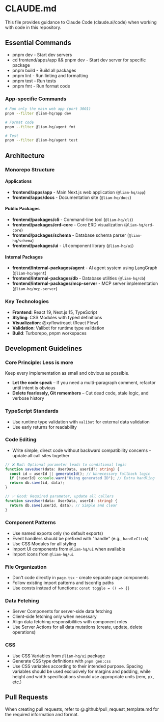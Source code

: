 # CLAUDE.md

This file provides guidance to Claude Code (claude.ai/code) when working with code in this repository.

## Essential Commands

- pnpm dev - Start dev servers
- cd frontend/apps/app && pnpm dev - Start dev server for specific package
- pnpm build - Build all packages
- pnpm lint - Run linting and formatting
- pnpm test - Run tests
- pnpm fmt - Run format code

### App-specific Commands

```bash
# Run only the main web app (port 3001)
pnpm --filter @liam-hq/app dev

# Format code
pnpm --filter @liam-hq/agent fmt

# Test
pnpm --filter @liam-hq/agent test
```

## Architecture

### Monorepo Structure

#### Applications
- **frontend/apps/app** - Main Next.js web application (`@liam-hq/app`)
- **frontend/apps/docs** - Documentation site (`@liam-hq/docs`)

#### Public Packages
- **frontend/packages/cli** - Command-line tool (`@liam-hq/cli`)
- **frontend/packages/erd-core** - Core ERD visualization (`@liam-hq/erd-core`)
- **frontend/packages/schema** - Database schema parser (`@liam-hq/schema`)
- **frontend/packages/ui** - UI component library (`@liam-hq/ui`)

#### Internal Packages
- **frontend/internal-packages/agent** - AI agent system using LangGraph (`@liam-hq/agent`)
- **frontend/internal-packages/db** - Database utilities (`@liam-hq/db`)
- **frontend/internal-packages/mcp-server** - MCP server implementation (`@liam-hq/mcp-server`)


### Key Technologies

- **Frontend**: React 19, Next.js 15, TypeScript
- **Styling**: CSS Modules with typed definitions
- **Visualization**: @xyflow/react (React Flow)
- **Validation**: Valibot for runtime type validation
- **Build**: Turborepo, pnpm workspaces

## Development Guidelines

### Core Principle: **Less is more**

Keep every implementation as small and obvious as possible.

- **Let the code speak** – If you need a multi-paragraph comment, refactor until intent is obvious
- **Delete fearlessly, Git remembers** – Cut dead code, stale logic, and verbose history

### TypeScript Standards

- Use runtime type validation with `valibot` for external data validation
- Use early returns for readability

### Code Editing

- Write simple, direct code without backward compatibility concerns - update all call sites together

```typescript
// ❌ Bad: Optional parameter leads to conditional logic
function saveUser(data: UserData, userId?: string) {
  const id = userId || generateId(); // Unnecessary fallback logic
  if (!userId) console.warn("Using generated ID"); // Extra handling
  return db.save(id, data);
}

// ✅ Good: Required parameter, update all callers
function saveUser(data: UserData, userId: string) {
  return db.save(userId, data); // Simple and clear
}
```

### Component Patterns

- Use named exports only (no default exports)
- Event handlers should be prefixed with "handle" (e.g., `handleClick`)
- Use CSS Modules for all styling
- Import UI components from `@liam-hq/ui` when available
- Import icons from `@liam-hq/ui`

### File Organization

- Don't code directly in `page.tsx` - create separate page components
- Follow existing import patterns and tsconfig paths
- Use consts instead of functions: `const toggle = () => {}`

### Data Fetching

- Server Components for server-side data fetching
- Client-side fetching only when necessary
- Align data fetching responsibilities with component roles
- Use Server Actions for all data mutations (create, update, delete operations)

### CSS

- Use CSS Variables from `@liam-hq/ui` package
- Generate CSS type definitions with `pnpm gen:css`
- Use CSS variables according to their intended purpose. Spacing variables should be used exclusively for margins and padding, while height and width specifications should use appropriate units (rem, px, etc.)

## Pull Requests

When creating pull requests, refer to @.github/pull_request_template.md for the required information and format.
